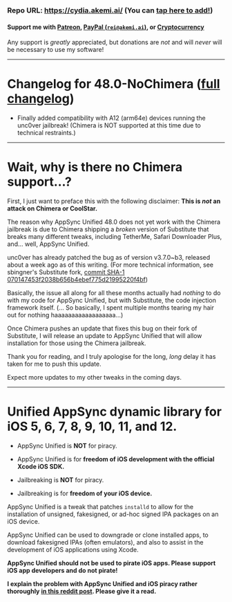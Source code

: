 ### Repo URL: https://cydia.akemi.ai/ (You can [tap here to add!](https://cydia.akemi.ai/add.php))

#### Support me with [Patreon](https://patreon.com/akemin_dayo), [PayPal (`rei@akemi.ai`)](https://paypal.me/angelXwind), or [Cryptocurrency](https://akemi.ai/?page/links#crypto)

Any support is _greatly_ appreciated, but donations are *not* and will *never* will be necessary to use my software! 

---

# Changelog for 48.0-NoChimera ([full changelog](https://cydia.akemi.ai/?page/net.angelxwind.appsyncunified-changelog))

* Finally added compatibility with A12 (arm64e) devices running the unc0ver jailbreak! (Chimera is NOT supported at this time due to technical restraints.)

---

# Wait, why is there no Chimera support…?

First, I just want to preface this with the following disclaimer: **This is _not_ an attack on Chimera or CoolStar.**

The reason why AppSync Unified 48.0 does not yet work with the Chimera jailbreak is due to Chimera shipping a _broken_ version of Substitute that breaks many different tweaks, including TetherMe, Safari Downloader Plus, and… well, AppSync Unified.

unc0ver has already patched the bug as of version v3.7.0~b3, released about a week ago as of this writing. (For more technical information, see sbingner's Substitute fork, [commit SHA-1 070147453f2038b656b4ebef775d21995220f4bf](https://github.com/sbingner/substitute/commit/070147453f2038b656b4ebef775d21995220f4bf))

Basically, the issue all along for all these months actually had _nothing_ to do with my code for AppSync Unified, but with Substitute, the code injection framework itself. (… So basically, I spent multiple months tearing my hair out for nothing haaaaaaaaaaaaaaaaaa…)

Once Chimera pushes an update that fixes this bug on their fork of Substitute, I will release an update to AppSync Unified that will allow installation for those using the Chimera jailbreak.

Thank you for reading, and I truly apologise for the long, _long_ delay it has taken for me to push this update.

Expect more updates to my other tweaks in the coming days.

---

# Unified AppSync dynamic library for iOS 5, 6, 7, 8, 9, 10, 11, and 12.

* AppSync Unified is **NOT** for piracy.

* AppSync Unified is for **freedom of iOS development with the official Xcode iOS SDK.**

* Jailbreaking is **NOT** for piracy.

* Jailbreaking is for **freedom of your iOS device.**

AppSync Unified is a tweak that patches `installd` to allow for the installation of unsigned, fakesigned, or ad-hoc signed IPA packages on an iOS device.

AppSync Unified can be used to downgrade or clone installed apps, to download fakesigned IPAs (often emulators), and also to assist in the development of iOS applications using Xcode.

**AppSync Unified should not be used to pirate iOS apps. Please support iOS app developers and do not pirate!**

**I explain the problem with AppSync Unified and iOS piracy rather thoroughly [in this reddit post](https://www.reddit.com/r/jailbreak/comments/3oovnh/discussion_regarding_appsync_unified_ios_9_and/). Please give it a read.**